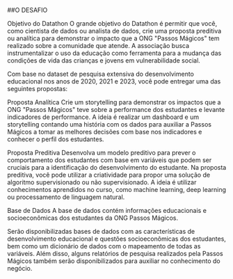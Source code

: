 ##O DESAFIO

Objetivo do Datathon
O grande objetivo do Datathon é permitir que você, como cientista de dados ou analista de dados, crie uma proposta preditiva ou analítica para demonstrar o impacto que a ONG "Passos Mágicos" tem realizado sobre a comunidade que atende. A associação busca instrumentalizar o uso da educação como ferramenta para a mudança das condições de vida das crianças e jovens em vulnerabilidade social.

Com base no dataset de pesquisa extensiva do desenvolvimento educacional nos anos de 2020, 2021 e 2023, você pode entregar uma das seguintes propostas:

Proposta Analítica
Crie um storytelling para demonstrar os impactos que a ONG "Passos Mágicos" teve sobre a performance dos estudantes e levante indicadores de performance. A ideia é realizar um dashboard e um storytelling contando uma história com os dados para auxiliar a Passos Mágicos a tomar as melhores decisões com base nos indicadores e conhecer o perfil dos estudantes.

Proposta Preditiva
Desenvolva um modelo preditivo para prever o comportamento dos estudantes com base em variáveis que podem ser cruciais para a identificação do desenvolvimento do estudante. Na proposta preditiva, você pode utilizar a criatividade para propor uma solução de algoritmo supervisionado ou não supervisionado. A ideia é utilizar conhecimentos aprendidos no curso, como machine learning, deep learning ou processamento de linguagem natural.

Base de Dados
A base de dados contém informações educacionais e socioeconômicas dos estudantes da ONG Passos Mágicos.

Serão disponibilizadas bases de dados com as características de desenvolvimento educacional e questões socioeconômicas dos estudantes, bem como um dicionário de dados com o mapeamento de todas as variáveis. Além disso, alguns relatórios de pesquisa realizados pela Passos Mágicos também serão disponibilizados para auxiliar no conhecimento do negócio.
